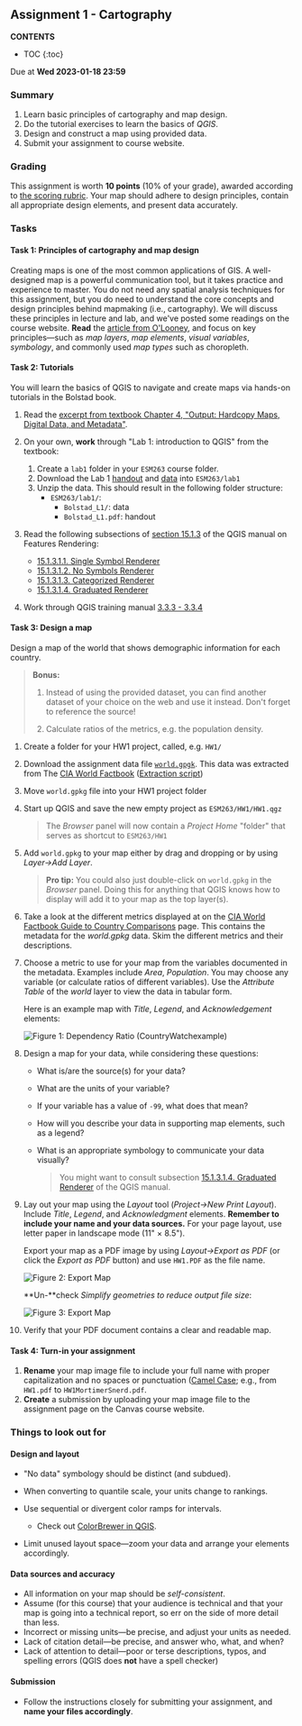 ## Assignment 1 - Cartography

**CONTENTS**

- TOC
{:toc}

Due at **Wed 2023-01-18 23:59**

### Summary

1. Learn basic principles of cartography and map design.
2. Do the tutorial exercises to learn the basics of *QGIS*.
3. Design and construct a map using provided data.
4. Submit your assignment to course website.

### Grading

This assignment is worth **10 points** (10% of your grade), awarded according to [the scoring rubric](rubric.md). Your map should adhere to design principles, contain all appropriate design elements, and present data accurately.

### Tasks

#### Task 1: Principles of cartography and map design

Creating maps is one of the most common applications of GIS. A well-designed map is a powerful communication tool, but it takes practice and experience to master. You do not need any spatial analysis techniques for this assignment, but you do need to understand the core concepts and design principles behind mapmaking (i.e., cartography). We will discuss these principles in lecture and lab, and we've posted some readings on the course website. **Read** the [article from O'Looney](OLooney-Design.pdf), and focus on key principles—such as *map layers*, *map elements*, *visual variables*, *symbology*, and commonly used *map types* such as choropleth.

#### Task 2: Tutorials

You will learn the basics of QGIS to navigate and create maps via hands-on tutorials in the
Bolstad book.

1. Read the [excerpt from textbook Chapter 4, "Output: Hardcopy Maps, Digital Data, and Metadata"](GIS_Fundamentals_6e_ch4_excerpt.pdf).
1. On your own, **work** through "Lab 1: introduction to QGIS" from the textbook:

   1. Create a `lab1` folder in your `ESM263` course folder.
   1. Download the Lab 1 [handout](Lab_1_Introduction_to_QGIS/Bolstad_L1.pdf) and [data](Lab_1_Introduction_to_QGIS/Bolstad_L1.zip) into `ESM263/lab1`
   1. Unzip the data. This should result in the following folder structure:
      - `ESM263/lab1/`:
        - `Bolstad_L1/`: data
        - `Bolstad_L1.pdf`: handout

1. Read the following subsections of [section 15.1.3](https://docs.qgis.org/3.22/en/docs/user_manual/working_with_vector/vector_properties.html?highlight=classification#symbology-properties) of the QGIS manual on Features Rendering:
    - [15.1.3.1.1. Single Symbol Renderer](https://docs.qgis.org/3.22/en/docs/user_manual/working_with_vector/vector_properties.html?highlight=classification#single-symbol-renderer) 
    - [15.1.3.1.2. No Symbols Renderer](https://docs.qgis.org/3.22/en/docs/user_manual/working_with_vector/vector_properties.html?highlight=classification#no-symbols-renderer)
    - [15.1.3.1.3. Categorized Renderer](https://docs.qgis.org/3.22/en/docs/user_manual/working_with_vector/vector_properties.html?highlight=classification#categorized-renderer)
    - [15.1.3.1.4. Graduated Renderer](https://docs.qgis.org/3.22/en/docs/user_manual/working_with_vector/vector_properties.html?highlight=classification#graduated-renderer)
1. Work through QGIS training manual [3.3.3 - 3.3.4](https://docs.qgis.org/3.22/en/docs/training_manual/vector_classification/classification.html#moderate-fa-ratio-classification)

#### Task 3: Design a map

Design a map of the world that shows demographic information for each country.

> **Bonus:**
> 
> 1) Instead of using the provided dataset, you can find another dataset of your choice on the web and use it instead. Don't forget to reference the source!
>
> 2) Calculate ratios of the metrics, e.g. the population density.


1. Create a folder for your HW1 project, called, e.g. `HW1/`

1. Download the assignment data file [`world.gpgk`](world.gpkg).
This data was extracted from The [CIA World Factbook](https://www.cia.gov/the-world-factbook/) ([Extraction script](extract_cia.md))


1. Move `world.gpkg` file into your HW1 project folder

1. Start up QGIS and save the new empty project as `ESM263/HW1/HW1.qgz`

    > The *Browser* panel will now contain a *Project Home* "folder" that serves as shortcut to `ESM263/HW1`

1. Add `world.gpkg` to your map  either by drag and dropping or by using *Layer→Add Layer*.

    > **Pro tip:** You could also just double-click on `world.gpkg` in the *Browser* panel. Doing this for anything that QGIS knows how to display will add it to your map as the top layer(s).
    
1. Take a look at the different metrics displayed at on the [CIA World Factbook Guide to Country Comparisons](https://www.cia.gov/the-world-factbook/references/guide-to-country-comparisons/) page. This contains the metadata for the *world.gpkg* data. Skim the different metrics and their descriptions.

1. Choose a metric to use for your map from the variables documented in the metadata. Examples include *Area*, *Population*. You may choose any variable (or calculate ratios of different variables). Use the *Attribute Table* of the *world* layer to view the data in tabular form.

    Here is an example map with *Title*, *Legend*, and *Acknowledgement* elements:

    ![Figure 1: Dependency Ratio (CountryWatchexample)](images/HW1.png)

1. Design a map for your data, while considering these questions:

    - What is/are the source(s) for your data?

    - What are the units of your variable?

    - If your variable has a value of `-99`, what does that mean?

    - How will you describe your data in supporting map elements, such as a legend?

    - What is an appropriate symbology to communicate your data visually?

      > You might want to consult subsection [15.1.3.1.4. Graduated Renderer](https://docs.qgis.org/3.22/en/docs/user_manual/working_with_vector/vector_properties.html?highlight=classification#graduated-renderer) of the QGIS manual.

1. Lay out your map using the *Layout* tool (*Project→New Print Layout*). Include *Title*, *Legend*, and *Acknowledgment* elements. **Remember to include your name and your data sources.** For your page layout, use letter paper in landscape mode (11\" × 8.5\").

    Export your map as a PDF image by using *Layout→Export as PDF* (or click the *Export as PDF* button) and use `HW1.PDF` as the file name.

    ![Figure 2: Export Map](images/HW1_export1_qgis.png)

    **Un-**check *Simplify geometries to reduce output file size*:

    ![Figure 3: Export Map](images/HW1_export2_qgis.png)

1. Verify that your PDF document contains a clear and readable map.

#### Task 4: Turn-in your assignment

1. **Rename** your map image file to include your full name with proper capitalization and no spaces or punctuation ([Camel Case](https://en.wikipedia.org/wiki/Camel_case); e.g., from `HW1.pdf` to `HW1MortimerSnerd.pdf`.
2. **Create** a submission by uploading your map image file to the assignment page on the Canvas course website.

### Things to look out for

#### Design and layout

- \"No data\" symbology should be distinct (and subdued).
- When converting to quantile scale, your units change to rankings.
- Use sequential or divergent color ramps for intervals.
  - Check out [ColorBrewer in QGIS](..//../general/ColorBrewer/index.md).

- Limit unused layout space—zoom your data and arrange your elements accordingly.

#### Data sources and accuracy

- All information on your map should be *self-consistent*.
- Assume (for this course) that your audience is technical and that your map is going into a technical report, so err on the side of more detail than less.
- Incorrect or missing units—be precise, and adjust your units as needed.
- Lack of citation detail—be precise, and answer who, what, and when?
- Lack of attention to detail—poor or terse descriptions, typos, and spelling errors (QGIS does **not** have a spell checker)

#### Submission

- Follow the instructions closely for submitting your assignment, and **name your files accordingly**.
